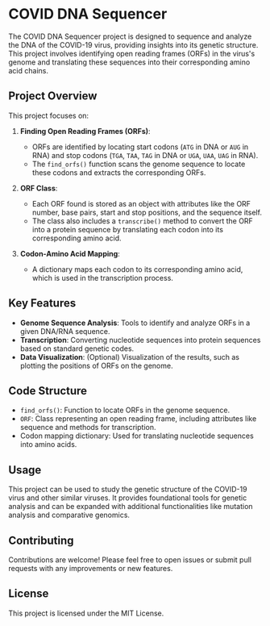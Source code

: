 # COVID DNA Sequencer

The COVID DNA Sequencer project is designed to sequence and analyze the DNA of the COVID-19 virus, providing insights into its genetic structure. This project involves identifying open reading frames (ORFs) in the virus's genome and translating these sequences into their corresponding amino acid chains.

## Project Overview

This project focuses on:

1. **Finding Open Reading Frames (ORFs)**:
   - ORFs are identified by locating start codons (`ATG` in DNA or `AUG` in RNA) and stop codons (`TGA`, `TAA`, `TAG` in DNA or `UGA`, `UAA`, `UAG` in RNA).
   - The `find_orfs()` function scans the genome sequence to locate these codons and extracts the corresponding ORFs.

2. **ORF Class**:
   - Each ORF found is stored as an object with attributes like the ORF number, base pairs, start and stop positions, and the sequence itself.
   - The class also includes a `transcribe()` method to convert the ORF into a protein sequence by translating each codon into its corresponding amino acid.

3. **Codon-Amino Acid Mapping**:
   - A dictionary maps each codon to its corresponding amino acid, which is used in the transcription process.

## Key Features

- **Genome Sequence Analysis**: Tools to identify and analyze ORFs in a given DNA/RNA sequence.
- **Transcription**: Converting nucleotide sequences into protein sequences based on standard genetic codes.
- **Data Visualization**: (Optional) Visualization of the results, such as plotting the positions of ORFs on the genome.

## Code Structure

- `find_orfs()`: Function to locate ORFs in the genome sequence.
- `ORF`: Class representing an open reading frame, including attributes like sequence and methods for transcription.
- Codon mapping dictionary: Used for translating nucleotide sequences into amino acids.

## Usage

This project can be used to study the genetic structure of the COVID-19 virus and other similar viruses. It provides foundational tools for genetic analysis and can be expanded with additional functionalities like mutation analysis and comparative genomics.

## Contributing

Contributions are welcome! Please feel free to open issues or submit pull requests with any improvements or new features.

## License

This project is licensed under the MIT License.

